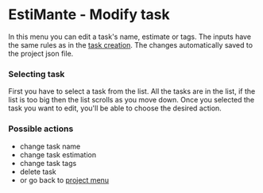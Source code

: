 # EstiMante - Modify task

In this menu you can edit a task's name, estimate or tags.
The inputs have the same rules as in the [task creation](./add-task-menu.md).
The changes automatically saved to the project json file.

### Selecting task
First you have to select a task from the list.
All the tasks are in the list, if the list is too big then the list scrolls as you move down.
Once you selected the task you want to edit, you'll be able to choose the desired action.

### Possible actions
* change task name
* change task estimation
* change task tags
* delete task
* or go back to [project menu](./project-menu.md)

